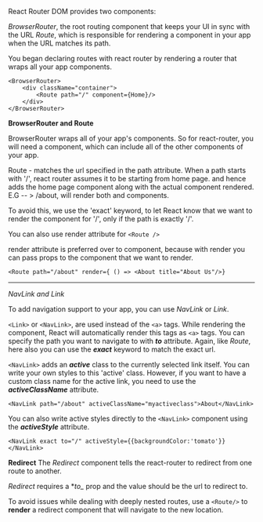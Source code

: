React Router DOM provides two components:

_BrowserRouter_, the root routing component that keeps your UI in sync with the URL
_Route_, which is responsible for rendering a component in your app when the URL matches its path.

You began declaring routes with react router by rendering a router that wraps all your app components.

```
<BrowserRouter>
	<div className="container">
		<Route path="/" component={Home}/>	
	</div>
</BrowserRouter>
```

**BrowserRouter and Route**

BrowserRouter wraps all of your app's components. So for react-router, you will need a component, which can include all 
of the other components of your app.

Route - matches the url specified in the path attribute.
When a path starts with '/', react router assumes it to be starting from home page. and hence adds the home page component along with the 
actual component rendered.
E.G -- > /about, will render both <Home/> and <About/> components.

To avoid this, we use the 'exact' keyword, to let React know that we want to render the component for '/', only if the path is exactly '/'.

You can also use render attribute for ```<Route />```

render attribute is preferred over to component, because with render you can pass props to the component that we want to render.
```
<Route path="/about" render={ () => <About title="About Us"/>}
```
	
-------------

*NavLink and Link*

To add navigation support to your app, you can use _NavLink_ or _Link_.

```<Link>``` or ```<NavLink>```, are used instead of the ```<a>``` tags. While rendering the component, React will automatically render this tags as ```<a>``` tags.
You can specify the path you want to navigate to with **_to_** attribute. Again, like _Route_, here also you can use the **_exact_** keyword to match
the exact url.

```<NavLink>``` adds an **_active_** class to the currently selected link itself. You can write your own styles to this 'active' class. However, if you want to have a custom class name for the active link, you need to use the **_activeClassName_** attribute.
```
<NavLink path="/about" activeClassName="myactiveclass">About</NavLink>
```

You can also write active styles directly to the ```<NavLink>``` component using the **_activeStyle_** attribute.
```
<NavLink exact to="/" activeStyle={{backgroundColor:'tomato'}}</NavLink>
```

**Redirect**
The _Redirect_ component tells the react-router to redirect from one route to another. 

_Redirect_ requires a **_to__* prop and the value should be the url to redirect to.

To avoid issues while dealing with deeply nested routes, use a ```<Route/>``` to **render** a redirect component that will navigate to the new location.
